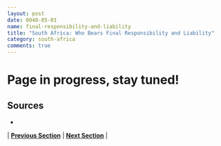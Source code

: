 ```yaml
---
layout: post
date: 0040-05-01
name: final-responsibility-and-liability
title: "South Africa: Who Bears Final Responsibility and Liability"
category: south-africa
comments: true
---
```


# Page in progress, stay tuned!

Sources
-- 
- 

| **[Previous Section]( https://neo-project.github.io/global-blockchain-compliance-hub//south-africa/south-africa-privacy-and-data-protection.html)** | **[Next Section]( https://neo-project.github.io/global-blockchain-compliance-hub//south-africa/south-africa-smart-contracts.html)** |
